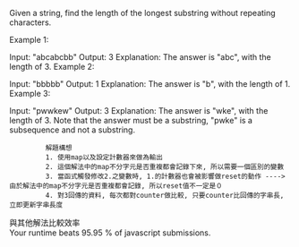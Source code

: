 Given a string, find the length of the longest substring without repeating characters.

Example 1:

Input: "abcabcbb"
Output: 3 
Explanation: The answer is "abc", with the length of 3. 
Example 2:

Input: "bbbbb"
Output: 1
Explanation: The answer is "b", with the length of 1.
Example 3:

Input: "pwwkew"
Output: 3
Explanation: The answer is "wke", with the length of 3. 
             Note that the answer must be a substring, "pwke" is a subsequence and not a substring.
             
             解題構想 
             1. 使用map以及設定計數器來做為輸出
             2. 這個解法中的map不分字元是否重複都會記錄下來, 所以需要一個區別的變數
             3. 當函式觸發修改2.之變數時, 1.的計數器也會被影響做reset的動作 ----> 由於解法中的map不分字元是否重複都會記錄, 所以reset值不一定是０
             4. 對3回傳的資料, 每次都對counter做比較, 只要counter比回傳的字串長, 立即更新字串長度 
             
         
與其他解法比較效率<br>
Your runtime beats 95.95 % of javascript submissions.
